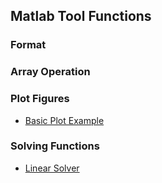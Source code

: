 Matlab Tool Functions
---

### Format



### Array Operation



### Plot Figures
- [Basic Plot Example](./plotFigure.m)

### Solving Functions
- [Linear Solver](./LinearSolver.m)
